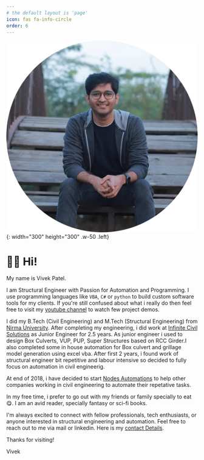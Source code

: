 ```yaml
---
# the default layout is 'page'
icon: fas fa-info-circle
order: 6
---
```

![Test](/assets//images/ProfilePic.webp){: width="300" height="300" .w-50 .left}

# 👋🏽 Hi! 
My name is Vivek Patel.

I am Structural Engineer with Passion for Automation and Programming. I use programming languages like `VBA`, `C#` or `python` to build custom software tools for my clients. If you're still confused about what i really do then feel free to visit my [youtube channel](https://www.youtube.com/NodesAutomations) to watch few project demos.


I did my B.Tech (Civil Engineering) and M.Tech (Structural Engineering) from [Nirma University](https://nirmauni.ac.in/).
After completing my engineering, i did work at [Infinite Civil Solutions](https://inficivil.com/) as Junior Engineer for 2.5 years. As junior engineer i used to design Box Culverts, VUP, PUP, Super Structures based on RCC Girder.I also completed some in house automation for Box culvert and grillage model generation using excel vba. After first 2 years, i found work of structural engineer bit repetitive and labour intensive so decided to fully focus on automation in civil engineerig.

At end of 2018, i have decided to start [Nodes Automations](https://nodesautomations.com/) to help other companies working in civil engineering to automate their repetative tasks.

In my free time, i prefer to go out with my friends or family specially to eat 😋. I am an avid reader, specially fantasy or sci-fi books. 

I'm always excited to connect with fellow professionals, tech enthusiasts, or anyone interested in structural engineering and automation. Feel free to reach out to me via mail or linkedin. Here is my  [contact Details](https://nodesautomations.com/contact/).

Thanks for visiting!

Vivek